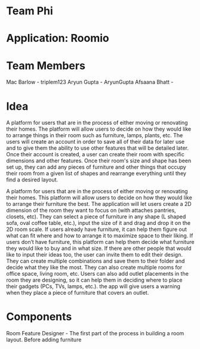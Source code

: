 # Team Phi

# Application: Roomio

# Team Members
Mac Barlow - triplem123
Aryun Gupta - AryunGupta
Afsaana Bhatt - 

# Idea
A platform for users that are in the process of either moving or renovating their homes. The platform will allow users to decide on how they would like to arrange things in their room such as furniture, lamps, plants, etc. The users will create an account in order to save all of their data for later use and to give them the ability to use other features that will be detailed later. Once their account is created, a user can create their room with specific dimensions and other features. Once their room's size and shape has been set up, they can add any pieces of furniture and other things that occupy their room from a given list of shapes and rearrange everything until they find a desired layout. 

A platform for users that are in the process of either moving or renovating their homes. This platform will allow users to decide on how they would like to arrange their furniture the best. The application will let users create a 2D dimension of the room they want to focus on (with attaches pantries, closets, etc). They can select a piece of furniture in any shape (L shaped sofa, oval coffee table, etc.), input the size of it and drag and drop it on the 2D room scale. If users already have furniture, it can help them figure out what can fit where and how to arrange it to maximize space to their liking. If users don’t have furniture, this platform can help them decide what furniture they would like to buy and in what size. If there are other people that would like to input their ideas too, the user can invite them to edit their design. They can create multiple combinations and save them to their folder and decide what they like the most. They can also create multiple rooms for office space, living room, etc.  Users can also add outlet placements in the room they are designing, so it can help them in deciding where to place their gadgets (PCs, TVs, lamps, etc.). the app will give users a warning when they place a piece of furniture that covers an outlet.

# Components
Room Feature Designer - The first part of the process in building a room layout. Before adding furniture 
